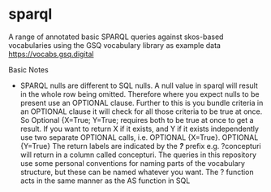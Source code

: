 # sparql
A range of annotated basic SPARQL queries against skos-based vocabularies using the GSQ vocabulary library as example data https://vocabs.gsq.digital

Basic Notes
- SPARQL nulls are different to SQL nulls. A null value in sparql will result in the whole row being omitted. Therefore where you expect nulls to be present use an OPTIONAL clause. Further to this is you bundle criteria in an OPTIONAL clause it will check for all those criteria to be true at once. So Optional {X=True; Y=True; requires both to be true at once to get a result. If you want to return X if it exists, and Y if it exists independently use two separate OPTIONAL calls, i.e. OPTIONAL {X=True}. OPTIONAL {Y=True}
The return labels are indicated by the _**?**_ prefix e.g. ?concepturi will return in a column called concepturi. The queries in this repository use some personal conventions for naming parts of the vocabulary structure, but these can be named whatever you want. The ? function acts in the same manner as the AS function in SQL
